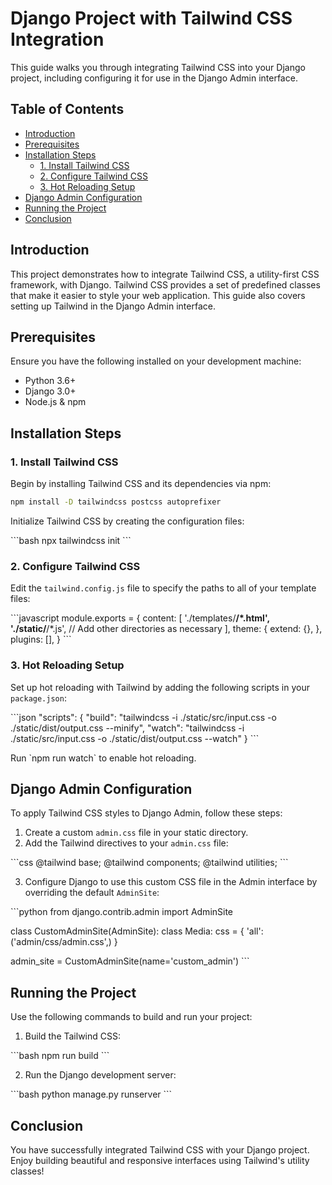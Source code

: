 
# Django Project with Tailwind CSS Integration

This guide walks you through integrating Tailwind CSS into your Django project, including configuring it for use in the Django Admin interface.

## Table of Contents
- [Introduction](#introduction)
- [Prerequisites](#prerequisites)
- [Installation Steps](#installation-steps)
  - [1. Install Tailwind CSS](#1-install-tailwind-css)
  - [2. Configure Tailwind CSS](#2-configure-tailwind-css)
  - [3. Hot Reloading Setup](#3-hot-reloading-setup)
- [Django Admin Configuration](#django-admin-configuration)
- [Running the Project](#running-the-project)
- [Conclusion](#conclusion)

## Introduction

This project demonstrates how to integrate Tailwind CSS, a utility-first CSS framework, with Django. Tailwind CSS provides a set of predefined classes that make it easier to style your web application. This guide also covers setting up Tailwind in the Django Admin interface.

## Prerequisites

Ensure you have the following installed on your development machine:

- Python 3.6+
- Django 3.0+
- Node.js & npm

## Installation Steps

### 1. Install Tailwind CSS

Begin by installing Tailwind CSS and its dependencies via npm:

```bash
npm install -D tailwindcss postcss autoprefixer
```

Initialize Tailwind CSS by creating the configuration files:

\`\`\`bash
npx tailwindcss init
\`\`\`

### 2. Configure Tailwind CSS

Edit the `tailwind.config.js` file to specify the paths to all of your template files:

\`\`\`javascript
module.exports = {
  content: [
    './templates/**/*.html',
    './static/**/*.js',
    // Add other directories as necessary
  ],
  theme: {
    extend: {},
  },
  plugins: [],
}
\`\`\`

### 3. Hot Reloading Setup

Set up hot reloading with Tailwind by adding the following scripts in your `package.json`:

\`\`\`json
"scripts": {
  "build": "tailwindcss -i ./static/src/input.css -o ./static/dist/output.css --minify",
  "watch": "tailwindcss -i ./static/src/input.css -o ./static/dist/output.css --watch"
}
\`\`\`

Run \`npm run watch\` to enable hot reloading.

## Django Admin Configuration

To apply Tailwind CSS styles to Django Admin, follow these steps:

1. Create a custom `admin.css` file in your static directory.
2. Add the Tailwind directives to your `admin.css` file:

\`\`\`css
@tailwind base;
@tailwind components;
@tailwind utilities;
\`\`\`

3. Configure Django to use this custom CSS file in the Admin interface by overriding the default `AdminSite`:

\`\`\`python
from django.contrib.admin import AdminSite

class CustomAdminSite(AdminSite):
    class Media:
        css = {
            'all': ('admin/css/admin.css',)
        }

admin_site = CustomAdminSite(name='custom_admin')
\`\`\`

## Running the Project

Use the following commands to build and run your project:

1. Build the Tailwind CSS:

\`\`\`bash
npm run build
\`\`\`

2. Run the Django development server:

\`\`\`bash
python manage.py runserver
\`\`\`

## Conclusion

You have successfully integrated Tailwind CSS with your Django project. Enjoy building beautiful and responsive interfaces using Tailwind's utility classes!
